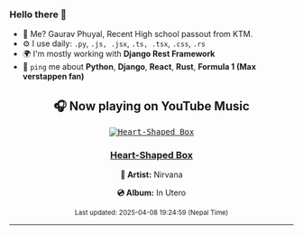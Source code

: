 ### Hello there 👋
- 💨 Me? Gaurav Phuyal, Recent High school passout from KTM.
- ⚙️ I use daily: `.py`, `.js, .jsx`, `.ts, .tsx`, `.css`, `.rs`
- 🌍 I'm mostly working with **Django Rest Framework**
- 💬 `ping` me about **Python**, **Django**, **React**, **Rust**, **Formula 1 (Max verstappen fan)**
<!-- YOUTUBE-MUSIC-START -->
<div align='center'>

## 🎧 Now playing on YouTube Music

<kbd>

[![Heart-Shaped Box](https://lastfm.freetls.fastly.net/i/u/174s/b897255bf422baa93a42536af293f9f8.jpg)](https://lastfm.freetls.fastly.net/i/u/174s/b897255bf422baa93a42536af293f9f8.jpg)

</kbd>

### [Heart-Shaped Box](https://www.youtube.com/results?search_query=Nirvana%20Heart-Shaped%20Box)

**🎤 Artist:** Nirvana

**💿 Album:** In Utero

<sub>Last updated: 2025-04-08 19:24:59 (Nepal Time)</sub>

</div>

<!-- YOUTUBE-MUSIC-END -->
<hr>

